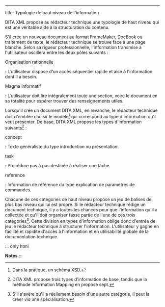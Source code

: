 ---
title: Typologie de haut niveau de l\'information

DITA XML propose au rédacteur technique une typologie de haut niveau qui
est une véritable aide à la structuration du contenu.

S\'il crée un nouveau document au format FrameMaker, DocBook ou
traitement de texte, le rédacteur technique se trouve face à une page
blanche. Selon sa rigueur professionnelle, l\'information transmise à
l\'utilisateur oscillera entre les deux pôles suivants :

Organisation rationnelle

:   L\'utilisateur dispose d\'un accès séquentiel rapide et aisé à
    l\'information dont il a besoin.

Magma informatif

:   L\'utilisateur doit lire intégralement toute une section, voire le
    document en sa totalité pour espérer trouver des renseignements
    utiles.

Lorsqu\'il crée un document DITA XML, en revanche, le rédacteur
technique doit d\'emblée choisir le modèle[^1] qui correspond au type
d\'information qu\'il veut présenter. De base, DITA XML propose les
types d\'information suivants[^2] :

concept

:   Texte généraliste du type introduction ou présentation.

task

:   Procédure pas à pas destinée à réaliser une tâche.

reference

:   Information de référence du type explication de paramètres de
    commandes.

Chacune de ces catégories de haut niveau propose un jeu de balises de
plus bas niveau qui lui est propre. Si le rédacteur technique rédige un
document technique, il y a toutes les chances pour que l\'information
qu\'il a collectée et qu\'il doit organiser fasse partie de l\'une de
ces trois catégories[^3]. Cette division en types d\'information oblige
donc d\'entrée de jeu le rédacteur technique à structurer
l\'information. L\'utilisateur y gagne en facilité et rapidité d\'accès
à l\'information et en utilisabilité globale de la documentation
technique.

::: only
html

**Notes**
:::

[^1]: Dans la pratique, un schéma XSD.

[^2]: DITA XML propose trois types d\'information de base, tandis que la
    méthode Information Mapping en propose sept.

[^3]: S\'il s\'avère qu\'il a réellement besoin d\'une autre catégorie,
    il peut la créer *via* une spécialisation.

